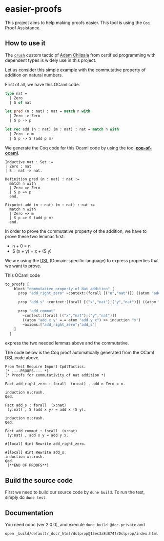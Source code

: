 # easier-proofs
This project aims to help making proofs easier. This tool is using the `Coq` Proof Assistance.

## How to use it

The [`crush`](https://github.com/jwiegley/coq-haskell/blob/master/src/Crush.v) custom tactic of [Adam Chlipala](http://adam.chlipala.net/) from certified programming with dependent types is widely use in this project.

Let us consider this simple example with the commutative property of addition on natural numbers.

First of all, we have this OCaml code.

```ocaml
type nat =
  | Zero
  | S of nat

let pred (n : nat) : nat = match n with
  | Zero -> Zero
  | S p -> p

let rec add (n : nat) (m : nat) : nat = match n with
  | Zero -> m
  | S p -> S (add p m)
```

We generate the Coq code for this Ocaml code by using the tool [**coq-of-ocaml**](https://github.com/foobar-land/coq-of-ocaml).

```coq
Inductive nat : Set :=
| Zero : nat
| S : nat -> nat.

Definition pred (n : nat) : nat :=
  match n with
  | Zero => Zero
  | S p => p
  end.

Fixpoint add (n : nat) (m : nat) : nat :=
  match n with
  | Zero => m
  | S p => S (add p m)
  end.
```

In order to prove the commutative property of the addition, we have to prove these two lemmas first:
  - n + 0 = n
  - S (x + y) = x + (S y)

We are using the [DSL](https://en.wikipedia.org/wiki/Domain-specific_language) (Domain-specific language) to express properties that we want to prove.

This OCaml code 

```ocaml
to_proofs [
    block "commutative property of Nat addition" [
      prop "add_right_zero" ~context:(forall [("n","nat")]) ((atom "add n Zero" =.= atom "n") >> induction "n");

      prop "add_s" ~context:(forall [("x","nat");("y","nat")]) ((atom "S (add x y)" =.= atom "add x (S y)") >> induction "x");

      prop "add_commut"
        ~context:(forall [("x","nat");("y","nat")])
        ((atom "add x y" =.= atom "add y x") >> induction "x")
        ~axioms:["add_right_zero";"add_s"]
    ]
  ]
```
express the two needed lemmas above and the commutative.

The code below is the Coq proof automatically generated from the OCaml DSL code above.

```coq
From Test Require Import CpdtTactics.
(* ----PROOFS---- *)
(* Proofs for commutativity of nat addition *)

Fact add_right_zero : forall  (n:nat) , add n Zero = n.
                                        
induction n;crush.
Qed.

Fact add_s : forall  (x:nat) 
 (y:nat) , S (add x y) = add x (S y).
           
induction x;crush.
Qed.

Fact add_commut : forall  (x:nat) 
 (y:nat) , add x y = add y x.
           
#[local] Hint Rewrite add_right_zero.

#[local] Hint Rewrite add_s.
induction x;crush.
Qed.
 (**END OF PROOFS**)

```

## Build the source code

First we need to build our source code by `dune build`.
To run the test, simply do `dune test`.

## Documentation

You need odoc (ver 2.0.0), and execute `dune build @doc-private` and 

`open _build/default/_doc/_html/dslprop@13ec3a8d874f/Dslprop/index.html `
